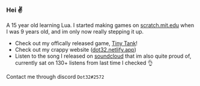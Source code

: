 ### Hei ✌️
A 15 year old learning Lua. I started making games on [scratch.mit.edu](https://scratch.mit.edu/users/Dot32/) when I was 9 years old, and im only now really stepping it up.

- Check out my offically released game, [Tiny Tank](https://dot32.itch.io/tiny-tank)!
- Check out my crappy website ([dot32.netlify.app](https://dot32.netlify.app/index.html))
- Listen to the song I released on [soundcloud](https://soundcloud.com/dot32/journey-to-the-clouds) that im also quite proud of, currently sat on 130+ listens from last time I checked 👌 

Contact me through discord `Dot32#2572`
<!---
### Hey! ✌️

I'm a 15 year old currently learning Lua in my spare time! Check out my released game [Tiny Tank](dot32.itch.io) that i made in Love2D

I first started making games on [scratch.mit.edu](scratch.mit.edu/users/dot32) when I was 9 years old, and have decided to try step it up with a little more serious programming. I've made a crappy website ([dot32.netlify.app](dot32.netlify.app)) and i've released my first game, which i am super proud of :D

If you would like to contact me, message me through my discord by adding Dot32#2572

Listen to the song I made on [soundcloud](https://soundcloud.com/dot32/journey-to-the-clouds) that im also quite proud of, currently sat on 130+ listens from last time I checked 👌 
--->
